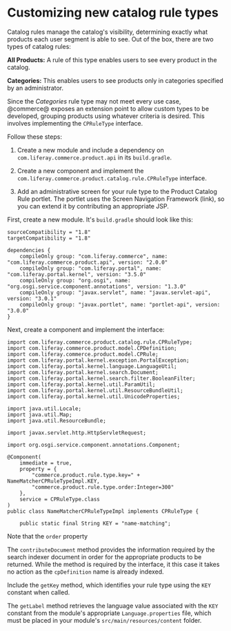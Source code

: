 # Customizing new catalog rule types

Catalog rules manage the catalog's visibility, determining exactly what products
each user segment is able to see. Out of the box, there are two types of catalog
rules:

**All Products:** A rule of this type enables users to see every product in the
catalog.

**Categories:** This enables users to see products only in categories specified
by an administrator.

Since the *Categories* rule type may not meet every use case, @commerce@ exposes
an extension point to allow custom types to be developed, grouping products
using whatever criteria is desired. This involves implementing the `CPRuleType`
interface.

Follow these steps:

1.  Create a new module and include a dependency on
    `com.liferay.commerce.product.api` in its `build.gradle`.

2.  Create a new component and implement the
    `com.liferay.commerce.product.catalog.rule.CPRuleType` interface.

3.  Add an administrative screen for your rule type to the Product Catalog Rule
    portlet. The portlet uses the Screen Navigation Framework (link), so you can
    extend it by contributing an appropriate JSP.<!--this part is a bit fuzzy.
    Check Steve's docs and rework-->

First, create a new module. It's `build.gradle` should look like this:

    sourceCompatibility = "1.8"
    targetCompatibility = "1.8"

    dependencies {
        compileOnly group: "com.liferay.commerce", name: "com.liferay.commerce.product.api", version: "2.0.0"
        compileOnly group: "com.liferay.portal", name: "com.liferay.portal.kernel", version: "3.5.0"
        compileOnly group: "org.osgi", name: "org.osgi.service.component.annotations", version: "1.3.0"
        compileOnly group: "javax.servlet", name: "javax.servlet-api", version: "3.0.1"
        compileOnly group: "javax.portlet", name: "portlet-api", version: "3.0.0"
    }

Next, create a component and implement the interface:

    import com.liferay.commerce.product.catalog.rule.CPRuleType;
    import com.liferay.commerce.product.model.CPDefinition;
    import com.liferay.commerce.product.model.CPRule;
    import com.liferay.portal.kernel.exception.PortalException;
    import com.liferay.portal.kernel.language.LanguageUtil;
    import com.liferay.portal.kernel.search.Document;
    import com.liferay.portal.kernel.search.filter.BooleanFilter;
    import com.liferay.portal.kernel.util.ParamUtil;
    import com.liferay.portal.kernel.util.ResourceBundleUtil;
    import com.liferay.portal.kernel.util.UnicodeProperties;

    import java.util.Locale;
    import java.util.Map;
    import java.util.ResourceBundle;

    import javax.servlet.http.HttpServletRequest;

    import org.osgi.service.component.annotations.Component;

    @Component(
        immediate = true,
        property = {
            "commerce.product.rule.type.key=" + NameMatcherCPRuleTypeImpl.KEY,
            "commerce.product.rule.type.order:Integer=300"
        },
        service = CPRuleType.class
    )
    public class NameMatcherCPRuleTypeImpl implements CPRuleType {

        public static final String KEY = "name-matching";

Note that the `order` property




The `contributeDocument` method provides the information required by the search
indexer document in order for the appropriate products to be returned. While the
method is required by the interface, it this case it takes no action as the
`cpDefinition` name is already indexed.

Include the `getKey` method, which identifies your rule type using the `KEY`
constant when called.

The `getLabel` method retrieves the language value associated with the `KEY`
constant from the module's appropriate `Language.properties` file, which must be
placed in your module's `src/main/resources/content` folder.



